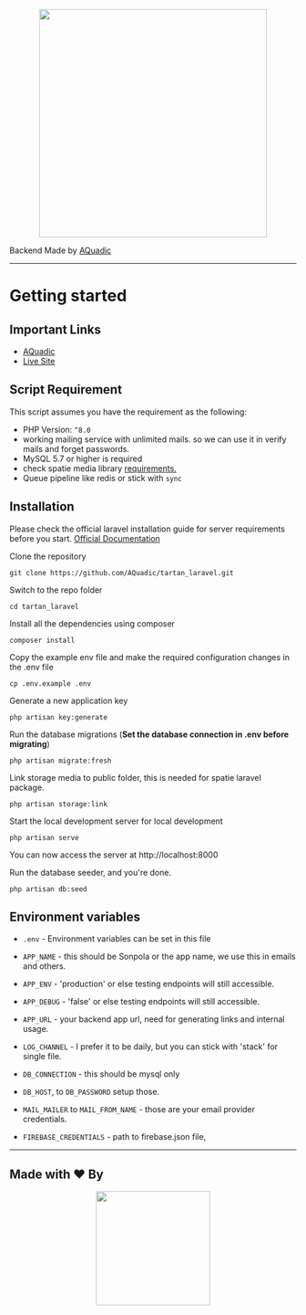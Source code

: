 <p align="center"><a href="https://tartan.om/" target="_blank"><img src="https://tartan.om/img/logo.png" width="400"></a></p>

Backend Made by [AQuadic](https://aquadic.com)

----------

# Getting started

## Important Links

- [AQuadic](https://aquadic.com)
- [Live Site](https://tartan.om/)

## Script Requirement

This script assumes you have the requirement as the following:

- PHP Version: `^8.0`
- working mailing service with unlimited mails. so we can use it in verify mails and forget passwords.
- MySQL 5.7 or higher is required
- check spatie media library [requirements.](https://spatie.be/docs/laravel-medialibrary/v9/requirements)
- Queue pipeline like redis or stick with `sync`

## Installation

Please check the official laravel installation guide for server requirements before you
start. [Official Documentation](https://laravel.com/docs/8.x/installation#installation)

Clone the repository

    git clone https://github.com/AQuadic/tartan_laravel.git

Switch to the repo folder

    cd tartan_laravel

Install all the dependencies using composer

    composer install

Copy the example env file and make the required configuration changes in the .env file

    cp .env.example .env

Generate a new application key

    php artisan key:generate

Run the database migrations (**Set the database connection in .env before migrating**)

    php artisan migrate:fresh

Link storage media to public folder, this is needed for spatie laravel package.

    php artisan storage:link

Start the local development server for local development

    php artisan serve

You can now access the server at http://localhost:8000

Run the database seeder, and you're done.

    php artisan db:seed

## Environment variables

- `.env` - Environment variables can be set in this file

- `APP_NAME` - this should be Sonpola or the app name, we use this in emails and others.
- `APP_ENV` - 'production' or else testing endpoints will still accessible.
- `APP_DEBUG` - 'false' or else testing endpoints will still accessible.
- `APP_URL` - your backend app url, need for generating links and internal usage.
- `LOG_CHANNEL` - I prefer it to be daily, but you can stick with 'stack' for single file.
- `DB_CONNECTION` - this should be mysql only
- `DB_HOST`, to `DB_PASSWORD` setup those.
- `MAIL_MAILER` to `MAIL_FROM_NAME` - those are your email provider credentials.
- `FIREBASE_CREDENTIALS` - path to firebase.json file,

----------

## Made with ♥ By

<p align="center"><a href="https://AQuadic.com" target="_blank"><img src="https://AQuadic.com/img/logo.svg" width="200"></a></p>

